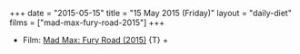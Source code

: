 +++
date = "2015-05-15"
title = "15 May 2015 (Friday)"
layout = "daily-diet"
films = ["mad-max-fury-road-2015"]
+++


* Film: [Mad Max: Fury Road (2015)](/films/mad-max-fury-road-2015) {T} +